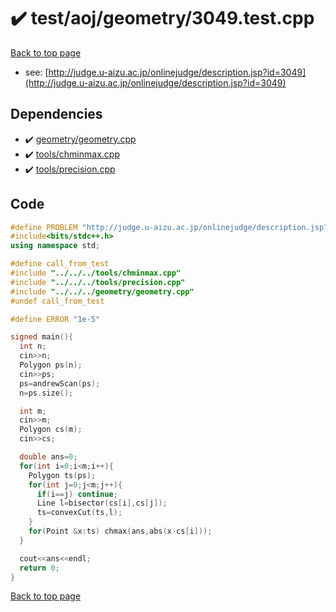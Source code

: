<!-- mathjax config similar to math.stackexchange -->
<script type="text/javascript" async
  src="https://cdnjs.cloudflare.com/ajax/libs/mathjax/2.7.5/MathJax.js?config=TeX-MML-AM_CHTML">
</script>
<script type="text/x-mathjax-config">
  MathJax.Hub.Config({
    TeX: { equationNumbers: { autoNumber: "AMS" }},
    tex2jax: {
      inlineMath: [ ['$','$'] ],
      processEscapes: true
    },
    "HTML-CSS": { matchFontHeight: false },
    displayAlign: "left",
    displayIndent: "2em"
  });
</script>

<script type="text/javascript" src="https://cdnjs.cloudflare.com/ajax/libs/jquery/3.4.1/jquery.min.js"></script>
<script src="https://cdn.jsdelivr.net/npm/jquery-balloon-js@1.1.2/jquery.balloon.min.js" integrity="sha256-ZEYs9VrgAeNuPvs15E39OsyOJaIkXEEt10fzxJ20+2I=" crossorigin="anonymous"></script>
<script type="text/javascript" src="../../../../assets/js/copy-button.js"></script>
<link rel="stylesheet" href="../../../../assets/css/copy-button.css" />


# :heavy_check_mark: test/aoj/geometry/3049.test.cpp


[Back to top page](../../../../index.html)

* see: [http://judge.u-aizu.ac.jp/onlinejudge/description.jsp?id=3049](http://judge.u-aizu.ac.jp/onlinejudge/description.jsp?id=3049)


## Dependencies
* :heavy_check_mark: [geometry/geometry.cpp](../../../../library/geometry/geometry.cpp.html)
* :heavy_check_mark: [tools/chminmax.cpp](../../../../library/tools/chminmax.cpp.html)
* :heavy_check_mark: [tools/precision.cpp](../../../../library/tools/precision.cpp.html)


## Code
```cpp
#define PROBLEM "http://judge.u-aizu.ac.jp/onlinejudge/description.jsp?id=3049"
#include<bits/stdc++.h>
using namespace std;

#define call_from_test
#include "../../../tools/chminmax.cpp"
#include "../../../tools/precision.cpp"
#include "../../../geometry/geometry.cpp"
#undef call_from_test

#define ERROR "1e-5"

signed main(){
  int n;
  cin>>n;
  Polygon ps(n);
  cin>>ps;
  ps=andrewScan(ps);
  n=ps.size();

  int m;
  cin>>m;
  Polygon cs(m);
  cin>>cs;

  double ans=0;
  for(int i=0;i<m;i++){
    Polygon ts(ps);
    for(int j=0;j<m;j++){
      if(i==j) continue;
      Line l=bisector(cs[i],cs[j]);
      ts=convexCut(ts,l);
    }
    for(Point &x:ts) chmax(ans,abs(x-cs[i]));
  }

  cout<<ans<<endl;
  return 0;
}

```

[Back to top page](../../../../index.html)

